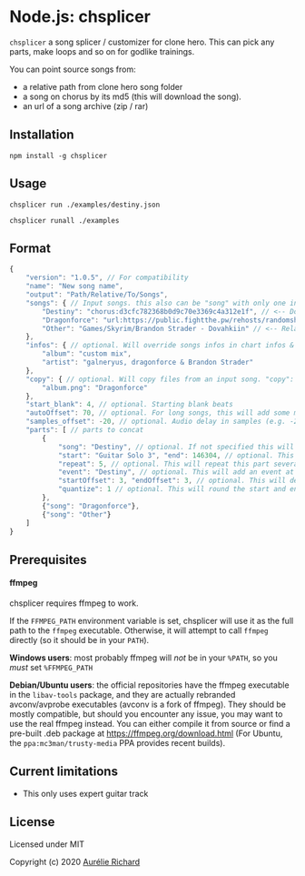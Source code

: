 Node.js: chsplicer
=================

`chsplicer` a song splicer / customizer for clone hero. This can pick any parts, make loops and so on for godlike trainings.

You can point source songs from:
 - a relative path from clone hero song folder
 - a song on chorus by its md5 (this will download the song).
 - an url of a song archive (zip / rar)

Installation
------------

    npm install -g chsplicer

Usage
-----

    chsplicer run ./examples/destiny.json

    chsplicer runall ./examples

Format
------

```javascript
{
    "version": "1.0.5", // For compatibility
    "name": "New song name",
    "output": "Path/Relative/To/Songs",
    "songs": { // Input songs. this also can be "song" with only one input value
        "Destiny": "chorus:d3cfc782368b0d9c70e3369c4a312e1f", // <-- Download from chorus by the song's md5
        "Dragonforce": "url:https://public.fightthe.pw/rehosts/randomshit/Way%20Too%20Much%20Fucking%20God%20Damn%20DragonForce%20Like%20Jesus%20Christ%202.0%20Special%20Edition%20For%20RhythmFag.zip", // <-- Download from an url
        "Other": "Games/Skyrim/Brandon Strader - Dovahkiin" // <-- Relative to the game songs folder
    },
    "infos": { // optional. Will override songs infos in chart infos & songs.ini
        "album": "custom mix",
        "artist": "galneryus, dragonforce & Brandon Strader"
    },
    "copy": { // optional. Will copy files from an input song. "copy": true will copy everything possible with priority from the first song (default behaviour), "copy": false will copy nothing
        "album.png": "Dragonforce"
    },
    "start_blank": 4, // optional. Starting blank beats
    "autoOffset": 70, // optional. For long songs, this will add some ms to parts to keep sync = part duration / autoOffset (seconds)
    "samples_offset": -20, // optional. Audio delay in samples (e.g. -20 with 44100 sampling rate = -20 / 44100 seconds)
    "parts": [ // parts to concat
        {
            "song": "Destiny", // optional. If not specified this will take the first input song.
            "start": "Guitar Solo 3", "end": 146304, // optional. This can be an event or a chart time reference. first and last note if not specified
            "repeat": 5, // optional. This will repeat this part several times
            "event": "Destiny", // optional. This will add an event at the beginning of this part.
            "startOffset": 3, "endOffset": 3, // optional. This will delay the audio start & end in milliseconds
            "quantize": 1 // optional. This will round the start and end at a beat (1), two beats (2), half beat (0.5) etc.
        },
        {"song": "Dragonforce"},
        {"song": "Other"}
    ]
}
```

Prerequisites
-------------

#### ffmpeg

chsplicer requires ffmpeg to work.

If the `FFMPEG_PATH` environment variable is set, chsplicer will use it as the full path to the `ffmpeg` executable.  Otherwise, it will attempt to call `ffmpeg` directly (so it should be in your `PATH`).

**Windows users**: most probably ffmpeg will _not_ be in your `%PATH`, so you _must_ set `%FFMPEG_PATH`

**Debian/Ubuntu users**: the official repositories have the ffmpeg executable in the `libav-tools` package, and they are actually rebranded avconv/avprobe executables (avconv is a fork of ffmpeg).  They should be mostly compatible, but should you encounter any issue, you may want to use the real ffmpeg instead. You can either compile it from source or find a pre-built .deb package at https://ffmpeg.org/download.html (For Ubuntu, the `ppa:mc3man/trusty-media` PPA provides recent builds).

Current limitations
-----

- This only uses expert guitar track


License
-------

Licensed under MIT

Copyright (c) 2020 [Aurélie Richard](https://arichard.me)